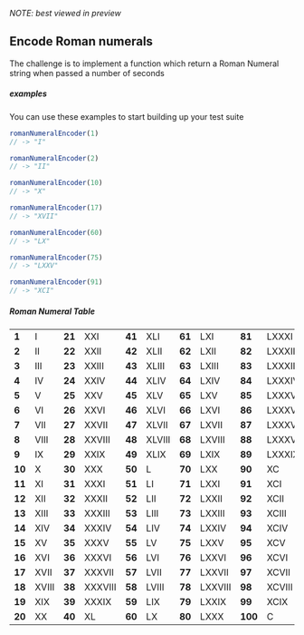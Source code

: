 _NOTE: best viewed in preview_

## Encode Roman numerals

The challenge is to implement a function which return a Roman Numeral string when passed a number of seconds

##### examples

You can use these examples to start building up your test suite

```javascript
romanNumeralEncoder(1)
// -> "I"
```

```javascript
romanNumeralEncoder(2)
// -> "II"
```

```javascript
romanNumeralEncoder(10)
// -> "X"
```

```javascript
romanNumeralEncoder(17)
// -> "XVII"
```

```javascript
romanNumeralEncoder(60)
// -> "LX"
```

```javascript
romanNumeralEncoder(75)
// -> "LXXV"
```

```javascript
romanNumeralEncoder(91)
// -> "XCI"
```

##### Roman Numeral Table

<table>

<tbody><tr><td class="alternate"><b>	1	</b></td><td>	I	</td><td class="alternate"><b>	21	</b></td><td>	XXI	</td><td class="alternate"><b>	41	</b></td><td>	XLI	</td><td class="alternate"><b>	61	</b></td><td>	LXI	</td><td class="alternate"><b>	81	</b></td><td>	LXXXI	</td></tr>
<tr><td class="alternate"><b>	2	</b></td><td>	II	</td><td class="alternate"><b>	22	</b></td><td>	XXII	</td><td class="alternate"><b>	42	</b></td><td>	XLII	</td><td class="alternate"><b>	62	</b></td><td>	LXII	</td><td class="alternate"><b>	82	</b></td><td>	LXXXII	</td></tr>
<tr><td class="alternate"><b>	3	</b></td><td>	III	</td><td class="alternate"><b>	23	</b></td><td>	XXIII	</td><td class="alternate"><b>	43	</b></td><td>	XLIII	</td><td class="alternate"><b>	63	</b></td><td>	LXIII	</td><td class="alternate"><b>	83	</b></td><td>	LXXXIII	</td></tr>
<tr><td class="alternate"><b>	4	</b></td><td>	IV	</td><td class="alternate"><b>	24	</b></td><td>	XXIV	</td><td class="alternate"><b>	44	</b></td><td>	XLIV	</td><td class="alternate"><b>	64	</b></td><td>	LXIV	</td><td class="alternate"><b>	84	</b></td><td>	LXXXIV	</td></tr>
<tr><td class="alternate"><b>	5	</b></td><td>	V	</td><td class="alternate"><b>	25	</b></td><td>	XXV	</td><td class="alternate"><b>	45	</b></td><td>	XLV	</td><td class="alternate"><b>	65	</b></td><td>	LXV	</td><td class="alternate"><b>	85	</b></td><td>	LXXXV	</td></tr>
<tr><td class="alternate"><b>	6	</b></td><td>	VI	</td><td class="alternate"><b>	26	</b></td><td>	XXVI	</td><td class="alternate"><b>	46	</b></td><td>	XLVI	</td><td class="alternate"><b>	66	</b></td><td>	LXVI	</td><td class="alternate"><b>	86	</b></td><td>	LXXXVI	</td></tr>
<tr><td class="alternate"><b>	7	</b></td><td>	VII	</td><td class="alternate"><b>	27	</b></td><td>	XXVII	</td><td class="alternate"><b>	47	</b></td><td>	XLVII	</td><td class="alternate"><b>	67	</b></td><td>	LXVII	</td><td class="alternate"><b>	87	</b></td><td>	LXXXVII	</td></tr>
<tr><td class="alternate"><b>	8	</b></td><td>	VIII	</td><td class="alternate"><b>	28	</b></td><td>	XXVIII	</td><td class="alternate"><b>	48	</b></td><td>	XLVIII	</td><td class="alternate"><b>	68	</b></td><td>	LXVIII	</td><td class="alternate"><b>	88	</b></td><td>	LXXXVIII	</td></tr>
<tr><td class="alternate"><b>	9	</b></td><td>	IX	</td><td class="alternate"><b>	29	</b></td><td>	XXIX	</td><td class="alternate"><b>	49	</b></td><td>	XLIX	</td><td class="alternate"><b>	69	</b></td><td>	LXIX	</td><td class="alternate"><b>	89	</b></td><td>	LXXXIX	</td></tr>
<tr><td class="alternate"><b>	10	</b></td><td>	X	</td><td class="alternate"><b>	30	</b></td><td>	XXX	</td><td class="alternate"><b>	50	</b></td><td>	L	</td><td class="alternate"><b>	70	</b></td><td>	LXX	</td><td class="alternate"><b>	90	</b></td><td>	XC	</td></tr>
<tr><td class="alternate"><b>	11	</b></td><td>	XI	</td><td class="alternate"><b>	31	</b></td><td>	XXXI	</td><td class="alternate"><b>	51	</b></td><td>	LI	</td><td class="alternate"><b>	71	</b></td><td>	LXXI	</td><td class="alternate"><b>	91	</b></td><td>	XCI	</td></tr>
<tr><td class="alternate"><b>	12	</b></td><td>	XII	</td><td class="alternate"><b>	32	</b></td><td>	XXXII	</td><td class="alternate"><b>	52	</b></td><td>	LII	</td><td class="alternate"><b>	72	</b></td><td>	LXXII	</td><td class="alternate"><b>	92	</b></td><td>	XCII	</td></tr>
<tr><td class="alternate"><b>	13	</b></td><td>	XIII	</td><td class="alternate"><b>	33	</b></td><td>	XXXIII	</td><td class="alternate"><b>	53	</b></td><td>	LIII	</td><td class="alternate"><b>	73	</b></td><td>	LXXIII	</td><td class="alternate"><b>	93	</b></td><td>	XCIII	</td></tr>
<tr><td class="alternate"><b>	14	</b></td><td>	XIV	</td><td class="alternate"><b>	34	</b></td><td>	XXXIV	</td><td class="alternate"><b>	54	</b></td><td>	LIV	</td><td class="alternate"><b>	74	</b></td><td>	LXXIV	</td><td class="alternate"><b>	94	</b></td><td>	XCIV	</td></tr>
<tr><td class="alternate"><b>	15	</b></td><td>	XV	</td><td class="alternate"><b>	35	</b></td><td>	XXXV	</td><td class="alternate"><b>	55	</b></td><td>	LV	</td><td class="alternate"><b>	75	</b></td><td>	LXXV	</td><td class="alternate"><b>	95	</b></td><td>	XCV	</td></tr>
<tr><td class="alternate"><b>	16	</b></td><td>	XVI	</td><td class="alternate"><b>	36	</b></td><td>	XXXVI	</td><td class="alternate"><b>	56	</b></td><td>	LVI	</td><td class="alternate"><b>	76	</b></td><td>	LXXVI	</td><td class="alternate"><b>	96	</b></td><td>	XCVI	</td></tr>
<tr><td class="alternate"><b>	17	</b></td><td>	XVII	</td><td class="alternate"><b>	37	</b></td><td>	XXXVII	</td><td class="alternate"><b>	57	</b></td><td>	LVII	</td><td class="alternate"><b>	77	</b></td><td>	LXXVII	</td><td class="alternate"><b>	97	</b></td><td>	XCVII	</td></tr>
<tr><td class="alternate"><b>	18	</b></td><td>	XVIII	</td><td class="alternate"><b>	38	</b></td><td>	XXXVIII	</td><td class="alternate"><b>	58	</b></td><td>	LVIII	</td><td class="alternate"><b>	78	</b></td><td>	LXXVIII	</td><td class="alternate"><b>	98	</b></td><td>	XCVIII	</td></tr>
<tr><td class="alternate"><b>	19	</b></td><td>	XIX	</td><td class="alternate"><b>	39	</b></td><td>	XXXIX	</td><td class="alternate"><b>	59	</b></td><td>	LIX	</td><td class="alternate"><b>	79	</b></td><td>	LXXIX	</td><td class="alternate"><b>	99	</b></td><td>	XCIX	</td></tr>
<tr><td class="alternate"><b>	20	</b></td><td>	XX	</td><td class="alternate"><b>	40	</b></td><td>	XL	</td><td class="alternate"><b>	60	</b></td><td>	LX	</td><td class="alternate"><b>	80	</b></td><td>	LXXX	</td><td class="alternate"><b>	100	</b></td><td>	C	</td></tr></tbody></table>